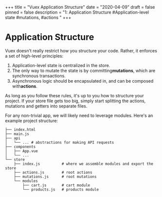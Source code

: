 +++
title = "Vuex  Application Structure"
date = "2020-04-09"
draft = false
pinned = false
description = "1:  Application Structure   #Application-level state    #mutations,     #actions  "
+++
<!--StartFragment-->

# Application Structure

Vuex doesn't really restrict how you structure your code. Rather, it enforces a set of high-level principles:

1. Application-level state is centralized in the store.
2. The only way to mutate the state is by committing**mutations**, which are synchronous transactions.
3. Asynchronous logic should be encapsulated in, and can be composed with**actions**.

As long as you follow these rules, it's up to you how to structure your project. If your store file gets too big, simply start splitting the actions, mutations and getters into separate files.

For any non-trivial app, we will likely need to leverage modules. Here's an example project structure:

```
├── index.html
├── main.js
├── api
│   └── ... # abstractions for making API requests
├── components
│   ├── App.vue
│   └── ...
└── store
    ├── index.js          # where we assemble modules and export the store
    ├── actions.js        # root actions
    ├── mutations.js      # root mutations
    └── modules
        ├── cart.js       # cart module
        └── products.js   # products module
```

<!--EndFragment-->